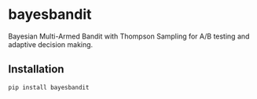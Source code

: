 # bayesbandit

Bayesian Multi-Armed Bandit with Thompson Sampling for A/B testing and adaptive decision making.

## Installation

```bash
pip install bayesbandit
